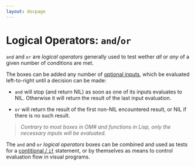 ```yaml
---
layout: docpage
---
```


# Logical Operators: `and`/`or`


`and` and `or` are _logical operators_ generally used to test wether _all_ or _any_ of a given number of conditions are met.    

The boxes can be added any number of [optional inputs](box-inputs#optional-inputs), which be evaluated left-to-right until a decision can be made:    

- `and` will stop (and return NIL) as soon as one of its inputs evaluates to NIL. Otherwise it will return the result of the last input evaluation.

- `or` will return the result of the first non-NIL encountered result, or NIL if there is no such result.

> _Contrary to most boxes in OM# and functions in Lisp, only the necessary inputs will be evaluated._

The `and` and `or` _logical operators_ boxes can be combined and used as tests for a [contitional / `if`](if) statement, or by themselves as means to control evaluation flow in visual programs.

